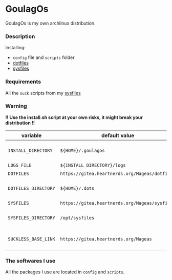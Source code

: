 # GoulagOs

GoulagOs is my own archlinux distribution.

### **Description**

Installing:
- `config` file and `scripts` folder 
- [dotfiles](https://gitlab.com/Mageas/dotfiles)
- [sysfiles](https://gitlab.com/Mageas/sysfiles)

### **Requirements**

All the `suck` scripts from my [sysfiles](https://gitlab.com/Mageas/sysfiles)

### **Warning**

**!! Use the install.sh script at your own risks, it might break your distribution !!**

| variable                  | default value                                  | description                  |
| ------------------------- | ---------------------------------------------- | ---------------------------- |
| `INSTALL_DIRECTORY`       | `${HOME}/.goulagos`                            | install directory path       |
| `LOGS_FILE`               | `${INSTALL_DIRECTORY}/logs`                    | log file path                |
| `DOTFILES`                | `https://gitea.heartnerds.org/Mageas/dotfiles` | dotfiles link                |
| `DOTFILES_DIRECTORY`      | `${HOME}/.dots`                                | dotfiles directory path      |
| `SYSFILES`                | `https://gitea.heartnerds.org/Mageas/sysfiles` | sysfiles link                |
| `SYSFILES_DIRECTORY`      | `/opt/sysfiles`                                | sysfiles directory path      |
| `SUCKLESS_BASE_LINK`      | `https://gitea.heartnerds.org/Mageas`          | base link for suckless       |

### **The softwares I use**

All the packages I use are located in `config` and `scripts`.
